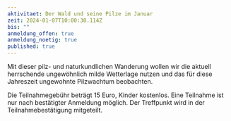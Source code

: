 ```yaml
---
aktivitaet: Der Wald und seine Pilze im Januar
zeit: 2024-01-07T10:00:30.114Z
bis: ""
anmeldung_offen: true
anmeldung_noetig: true
published: true
---
```

Mit dieser pilz- und naturkundlichen Wanderung wollen wir die aktuell herrschende ungewöhnlich milde Wetterlage nutzen und das für diese Jahreszeit ungewohnte Pilzwachtum beobachten.

Die Teilnahmegebühr beträgt 15 Euro, Kinder kostenlos. Eine Teilnahme ist nur nach bestätigter Anmeldung möglich. Der Treffpunkt wird in der Teilnahmebestätigung mitgeteilt.